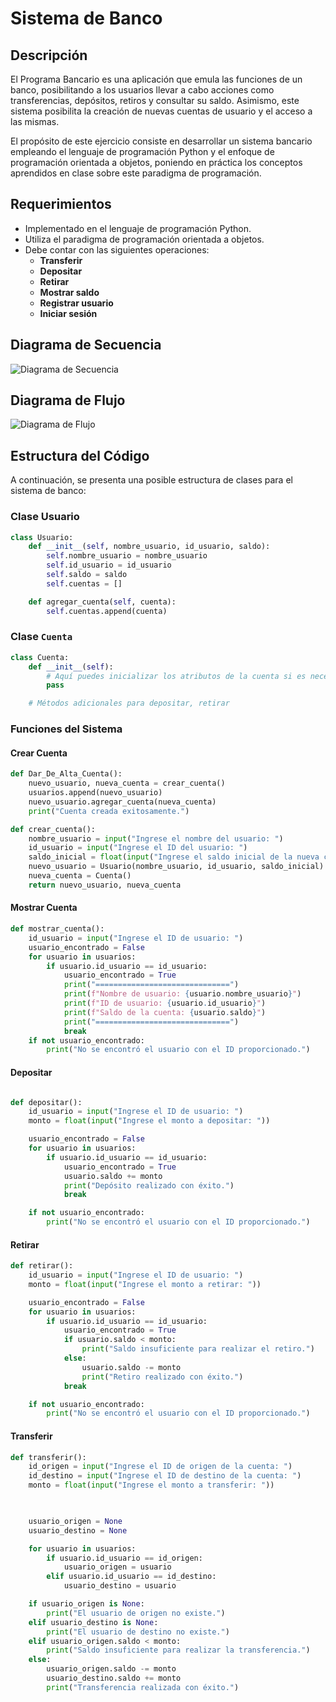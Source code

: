 # Sistema de Banco

## Descripción
El Programa Bancario es una aplicación que emula las funciones de un banco, posibilitando a los usuarios llevar a cabo acciones como transferencias, depósitos, retiros y consultar su saldo. Asimismo, este sistema posibilita la creación de nuevas cuentas de usuario y el acceso a las mismas.

El propósito de este ejercicio consiste en desarrollar un sistema bancario empleando el lenguaje de programación Python y el enfoque de programación orientada a objetos, poniendo en práctica los conceptos aprendidos en clase sobre este paradigma de programación.
## Requerimientos

- Implementado en el lenguaje de programación Python.
- Utiliza el paradigma de programación orientada a objetos.
- Debe contar con las siguientes operaciones:
    - **Transferir**
    - **Depositar**
    - **Retirar**
    - **Mostrar saldo**
    - **Registrar usuario**
    - **Iniciar sesión**

## Diagrama de Secuencia

![Diagrama de Secuencia](images/secuencia.png)

## Diagrama de Flujo

![Diagrama de Flujo](images/flujo.png)

## Estructura del Código

A continuación, se presenta una posible estructura de clases para el sistema de banco:

### Clase Usuario

```python
class Usuario:
    def __init__(self, nombre_usuario, id_usuario, saldo):
        self.nombre_usuario = nombre_usuario
        self.id_usuario = id_usuario
        self.saldo = saldo
        self.cuentas = []

    def agregar_cuenta(self, cuenta):
        self.cuentas.append(cuenta)

```

### Clase `Cuenta`

```python
class Cuenta:
    def __init__(self):
        # Aquí puedes inicializar los atributos de la cuenta si es necesario
        pass

    # Métodos adicionales para depositar, retirar
```

### Funciones del Sistema

#### Crear Cuenta

```python
def Dar_De_Alta_Cuenta():
    nuevo_usuario, nueva_cuenta = crear_cuenta()
    usuarios.append(nuevo_usuario)
    nuevo_usuario.agregar_cuenta(nueva_cuenta)
    print("Cuenta creada exitosamente.")

def crear_cuenta():
    nombre_usuario = input("Ingrese el nombre del usuario: ")
    id_usuario = input("Ingrese el ID del usuario: ")
    saldo_inicial = float(input("Ingrese el saldo inicial de la nueva cuenta: "))
    nuevo_usuario = Usuario(nombre_usuario, id_usuario, saldo_inicial)
    nueva_cuenta = Cuenta()
    return nuevo_usuario, nueva_cuenta
```

#### Mostrar Cuenta

```python
def mostrar_cuenta():
    id_usuario = input("Ingrese el ID de usuario: ")
    usuario_encontrado = False
    for usuario in usuarios:
        if usuario.id_usuario == id_usuario:
            usuario_encontrado = True
            print("==============================")
            print(f"Nombre de usuario: {usuario.nombre_usuario}")
            print(f"ID de usuario: {usuario.id_usuario}")
            print(f"Saldo de la cuenta: {usuario.saldo}")
            print("==============================")
            break
    if not usuario_encontrado:
        print("No se encontró el usuario con el ID proporcionado.")

```

#### Depositar

```python

def depositar():
    id_usuario = input("Ingrese el ID de usuario: ")
    monto = float(input("Ingrese el monto a depositar: "))

    usuario_encontrado = False
    for usuario in usuarios:
        if usuario.id_usuario == id_usuario:
            usuario_encontrado = True
            usuario.saldo += monto
            print("Depósito realizado con éxito.")
            break

    if not usuario_encontrado:
        print("No se encontró el usuario con el ID proporcionado.")

```

#### Retirar

```python
def retirar():
    id_usuario = input("Ingrese el ID de usuario: ")
    monto = float(input("Ingrese el monto a retirar: "))

    usuario_encontrado = False
    for usuario in usuarios:
        if usuario.id_usuario == id_usuario:
            usuario_encontrado = True
            if usuario.saldo < monto:
                print("Saldo insuficiente para realizar el retiro.")
            else:
                usuario.saldo -= monto
                print("Retiro realizado con éxito.")
            break

    if not usuario_encontrado:
        print("No se encontró el usuario con el ID proporcionado.")

```

#### Transferir

```python
def transferir():
    id_origen = input("Ingrese el ID de origen de la cuenta: ")
    id_destino = input("Ingrese el ID de destino de la cuenta: ")
    monto = float(input("Ingrese el monto a transferir: "))
  


    usuario_origen = None
    usuario_destino = None

    for usuario in usuarios:
        if usuario.id_usuario == id_origen:
            usuario_origen = usuario
        elif usuario.id_usuario == id_destino:
            usuario_destino = usuario

    if usuario_origen is None:
        print("El usuario de origen no existe.")
    elif usuario_destino is None:
        print("El usuario de destino no existe.")
    elif usuario_origen.saldo < monto:
        print("Saldo insuficiente para realizar la transferencia.")
    else:
        usuario_origen.saldo -= monto
        usuario_destino.saldo += monto
        print("Transferencia realizada con éxito.")

```